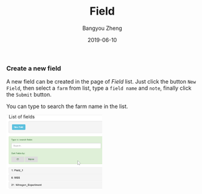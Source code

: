 ﻿---
title: "Field"
author: Bangyou Zheng
date: '2019-06-10'
slug: field
tags:
  - field
output:
  blogdown::html_page:
    toc: false
---

### Create a new field
A new field can be created in the page of *Field* list. Just click the button `New Field`, then select a `farm` from list, 
type a `field name` and  `note`, finally click the `Submit` button. 

You can type to search the farm name in the list.


<img src="new-field.gif" width="50%">
